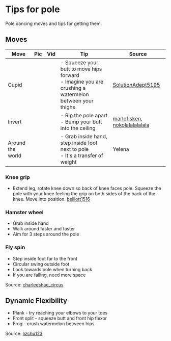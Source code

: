 # Tips for pole
Pole dancing moves and tips for getting them.

## Moves

| Move | Pic | Vid | Tip | Source |
| - | - | - | - | - | 
| Cupid  |  |  |- Squeeze your butt to move hips forward <br/>- Imagine you are crushing a watermelon between your thighs | [SolutionAdept5195](https://www.reddit.com/r/poledancing/comments/142zwd4/my_cupid_sorta_how_do_i_hold_this/jn83beu/?context=3) |
| Invert |  |  |- Rip the pole apart <br/>- Bump your butt into the ceiling| [marlofisken](https://www.instagram.com/reel/CoJMv47DhvD/), [nokolalalalalala](https://instagram.com/nokolalalalalala)| 
| Around the world |  |  |- Grab inside hand, step inside foot next to pole <br /> - It's a transfer of weight  | Yelena | 

### Knee grip
- Extend leg, rotate knee down so back of knee faces pole. Squeeze the pole with your knee feeling the grip on both sides of the back of the knee. Move into position. [belliott1516](https://www.instagram.com/belliott1516)


### Hamster wheel
- Grab inside hand
- Walk around faster and faster
- Aim for 3 steps around the pole

### Fly spin
- Step inside foot far to the front
- Circular swing outside foot
- Look towards pole when turning back
- If you are falling, need more space

Source: [charleeshae_circus](https://www.instagram.com/charleeshae_circus/)

## Dynamic Flexibility
    
- Plank - try reaching your elbows to your toes
- Front split - squeeze butt and front hip flexor
- Frog - crush watermelon between hips

Source: [lizchu123](https://www.instagram.com/lizchu123)


